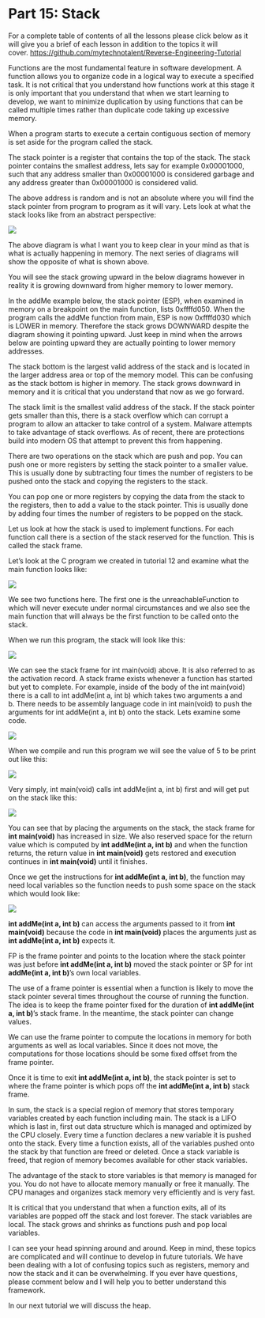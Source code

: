 # Part 15: Stack

For a complete table of contents of all the lessons please click below as it will give you a brief of each lesson in addition to the topics it will cover.&nbsp;https://github.com/mytechnotalent/Reverse-Engineering-Tutorial

Functions are the most fundamental feature in software development. A function allows you to organize code in a logical way to execute a specified task. It is not critical that you understand how functions work at this stage it is only important that you understand that when we start learning to develop, we want to minimize duplication by using functions that can be called multiple times rather than duplicate code taking up excessive memory.

When a program starts to execute a certain contiguous section of memory is set aside for the program called the stack.

The stack pointer is a register that contains the top of the stack. The stack pointer contains the smallest address, lets say for example 0x00001000, such that any address smaller than 0x00001000 is considered garbage and any address greater than 0x00001000 is considered valid.

The above address is random and is not an absolute where you will find the stack pointer from program to program as it will vary. Lets look at what the stack looks like from an abstract perspective:

<div class="slate-resizable-image-embed slate-image-embed__resize-full-width"><img src="https://media-exp1.licdn.com/dms/image/C4E12AQGZZei4vehjBw/article-inline_image-shrink_1000_1488/0/1520235829712?e=1614211200&amp;v=beta&amp;t=YTQOO9l-Llma6PpibIGBLjK8g_5PnFQNfwu-wpIW7eM"/></div>

The above diagram is what I want you to keep clear in your mind as that is what is actually happening in memory. The next series of diagrams will show the opposite of what is shown above.

You will see the stack growing upward in the below diagrams however in reality it is growing downward from higher memory to lower memory.

In the addMe example below, the stack pointer (ESP), when examined in memory on a breakpoint on the main function, lists 0xffffd050. When the program calls the addMe function from main, ESP is now 0xffffd030 which is LOWER in memory. Therefore the stack grows DOWNWARD despite the diagram showing it pointing upward. Just keep in mind when the arrows below are pointing upward they are actually pointing to lower memory addresses.

The stack bottom is the largest valid address of the stack and is located in the larger address area or top of the memory model. This can be confusing as the stack bottom is higher in memory. The stack grows downward in memory and it is critical that you understand that now as we go forward.

The stack limit is the smallest valid address of the stack. If the stack pointer gets smaller than this, there is a stack overflow which can corrupt a program to allow an attacker to take control of a system. Malware attempts to take advantage of stack overflows. As of recent, there are protections build into modern OS that attempt to prevent this from happening.

There are two operations on the stack which are push and pop. You can push one or more registers by setting the stack pointer to a smaller value. This is usually done by subtracting four times the number of registers to be pushed onto the stack and copying the registers to the stack.

You can pop one or more registers by copying the data from the stack to the registers, then to add a value to the stack pointer. This is usually done by adding four times the number of registers to be popped on the stack.

Let us look at how the stack is used to implement functions. For each function call there is a section of the stack reserved for the function. This is called the stack frame.

Let’s look at the C program we created in tutorial 12 and examine what the main function looks like:

<div class="slate-resizable-image-embed slate-image-embed__resize-full-width"><img src="https://media-exp1.licdn.com/dms/image/C4E12AQH0OkSkLG6KRg/article-inline_image-shrink_1000_1488/0/1520622740099?e=1614211200&amp;v=beta&amp;t=C5BcEsnvybyQLbpajjyYDAPMojdWRnKfxM9PTtzKWMA"/></div>

We see two functions here. The first one is the unreachableFunction to which will never execute under normal circumstances and we also see the main function that will always be the first function to be called onto the stack.

When we run this program, the stack will look like this:

<div class="slate-resizable-image-embed slate-image-embed__resize-full-width"><img src="https://media-exp1.licdn.com/dms/image/C4E12AQH2zdNWvg5Icw/article-inline_image-shrink_1000_1488/0/1520622738609?e=1614211200&amp;v=beta&amp;t=KuQzfMNT9HXAsmEytVpzUBWgMVS-c2IYWjQOFyS56zY"/></div>

We can see the stack frame for int main(void) above.&nbsp;It is also referred to as the activation record.&nbsp;A stack frame exists whenever a function has started but yet to complete.&nbsp;For example, inside of the body of the int main(void) there is a call to int addMe(int a, int b) which takes two arguments a and b.&nbsp;There needs to be assembly language code in int main(void) to push the arguments for int addMe(int a, int b) onto the stack.&nbsp;Lets examine some code.

<div class="slate-resizable-image-embed slate-image-embed__resize-full-width"><img src="https://media-exp1.licdn.com/dms/image/C4E12AQGhaaCoElKRVA/article-inline_image-shrink_1000_1488/0/1520231875596?e=1614211200&amp;v=beta&amp;t=utFO8KS1w4T2GjYzI6sdlU1Ptpe_vl5W1tRQ079JL7w"/></div>

When we compile and run this program we will see the value of 5 to be print out like this:

<div class="slate-resizable-image-embed slate-image-embed__resize-full-width"><img src="https://media-exp1.licdn.com/dms/image/C4E12AQHiisL3QEoXkw/article-inline_image-shrink_1000_1488/0/1520622737902?e=1614211200&amp;v=beta&amp;t=hAp6KdIlwW2wAdwTZDRQChMmCkk7G35Z9iVOMQPAHzA"/></div>

Very simply, int main(void) calls int addMe(int a, int b) first and will get put on the stack like this:

<div class="slate-resizable-image-embed slate-image-embed__resize-full-width"><img src="https://media-exp1.licdn.com/dms/image/C4E12AQHCPBizUDnsXA/article-inline_image-shrink_1000_1488/0/1520144504701?e=1614211200&amp;v=beta&amp;t=VkeCrkWFhElQD426tZJA2QKlkeAmCkA6OsPM3mTQqMQ"/></div>

You can see that by placing the arguments on the stack, the stack frame for __int main(void)__ has increased in size. We also reserved space for the return value which is computed by __int addMe(int a, int b)__ and when the function returns, the return value in __int main(void)__ gets restored and execution continues in __int main(void)__ until it finishes.

Once we get the instructions for __int addMe(int a, int b)__, the function may need local variables so the function needs to push some space on the stack which would look like:

<div class="slate-resizable-image-embed slate-image-embed__resize-full-width"><img src="https://media-exp1.licdn.com/dms/image/C4E12AQGfya2LGUa6eg/article-inline_image-shrink_1000_1488/0/1520622739277?e=1614211200&amp;v=beta&amp;t=M70VQ0j8SWKSGkuCdRgCSTDgrcMs9pC9rgwNmINWnSE"/></div>

__int addMe(int a, int b)__ can access the arguments passed to it from __int main(void)__ because the code in __int main(void)__ places the arguments just as __int addMe(int a, int b)__ expects it.&nbsp;

FP is the frame pointer and points to the location where the stack pointer was just before __int addMe(int a, int b)__ moved the stack pointer or SP for int __addMe(int a, int b)__’s own local variables.

The use of a frame pointer is essential when a function is likely to move the stack pointer several times throughout the course of running the function. The idea is to keep the frame pointer fixed for the duration of __int addMe(int a, int b)__’s stack frame. In the meantime, the stack pointer can change values.

We can use the frame pointer to compute the locations in memory for both arguments as well as local variables. Since it does not move, the computations for those locations should be some fixed offset from the frame pointer.

Once it is time to exit __int addMe(int a, int b)__, the stack pointer is set to where the frame pointer is which pops off the __int addMe(int a, int b)__ stack frame.

In sum, the stack is a special region of memory that stores temporary variables created by each function including main. The stack is a LIFO which is last in, first out data structure which is managed and optimized by the CPU closely. Every time a function declares a new variable it is pushed onto the stack. Every time a function exists, all of the variables pushed onto the stack by that function are freed or deleted. Once a stack variable is freed, that region of memory becomes available for other stack variables.

The advantage of the stack to store variables is that memory is managed for you. You do not have to allocate memory manually or free it manually. The CPU manages and organizes stack memory very efficiently and is very fast.

It is critical that you understand that when a function exits, all of its variables are popped off the stack and lost forever. The stack variables are local. The stack grows and shrinks as functions push and pop local variables.

I can see your head spinning around and around. Keep in mind, these topics are complicated and will continue to develop in future tutorials. We have been dealing with a lot of confusing topics such as registers, memory and now the stack and it can be overwhelming. If you ever have questions, please comment below and I will help you to better understand this framework.

In our next tutorial we will discuss the heap.